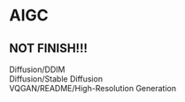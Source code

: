# AIGC

## NOT FINISH!!!  
Diffusion/DDIM  
Diffusion/Stable Diffusion  
VQGAN/README/High-Resolution Generation
